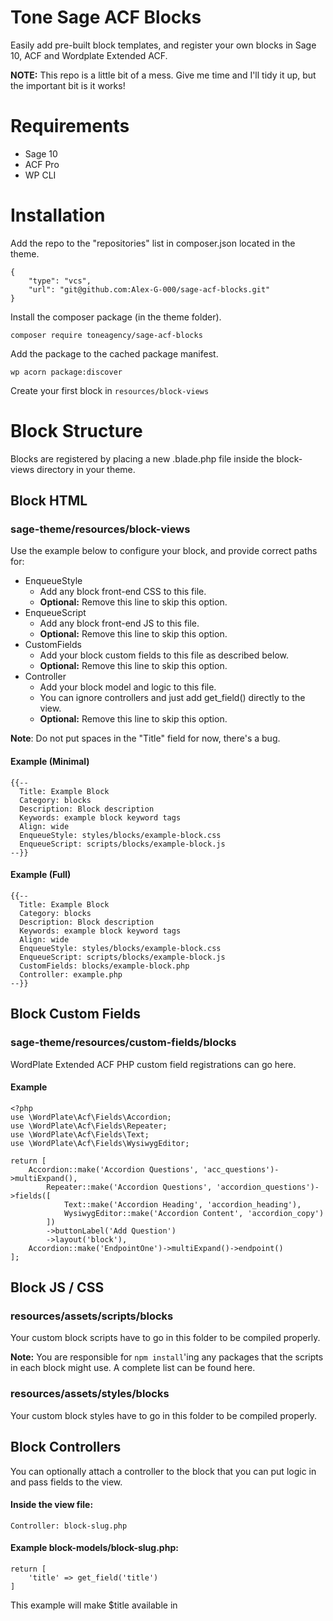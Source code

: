 # **Tone Sage ACF Blocks**

Easily add pre-built block templates, and register your own blocks in Sage 10, ACF and Wordplate Extended ACF.

**NOTE:** This repo is a little bit of a mess. Give me time and I'll tidy it up, but the important bit is it works!

# **Requirements**
- Sage 10
- ACF Pro
- WP CLI

# **Installation**
Add the repo to the "repositories" list in composer.json located in the theme.  

    {
        "type": "vcs",
        "url": "git@github.com:Alex-G-000/sage-acf-blocks.git"
    }


Install the composer package (in the theme folder).

    composer require toneagency/sage-acf-blocks

Add the package to the cached package manifest.

    wp acorn package:discover

Create your first block in `resources/block-views`


# **Block Structure**

Blocks are registered by placing a new .blade.php file inside the block-views directory in your theme.

## Block HTML
### sage-theme/resources/block-views
Use the example below to configure your block, and provide correct paths for:

* EnqueueStyle 
    * Add any block front-end CSS to this file.
    * **Optional:** Remove this line to skip this option.
* EnqueueScript
    * Add any block front-end JS to this file.
    * **Optional:** Remove this line to skip this option.
* CustomFields
    * Add your block custom fields to this file as described below.
    * **Optional:** Remove this line to skip this option.
* Controller
    * Add your block model and logic to this file.
    * You can ignore controllers and just add get_field() directly to the view.
    * **Optional:** Remove this line to skip this option.

**Note**: Do not put spaces in the "Title" field for now, there's a bug.

#### Example (Minimal)
```
{{--
  Title: Example Block
  Category: blocks
  Description: Block description
  Keywords: example block keyword tags
  Align: wide
  EnqueueStyle: styles/blocks/example-block.css
  EnqueueScript: scripts/blocks/example-block.js
--}}
```

#### Example (Full)
```
{{--
  Title: Example Block
  Category: blocks
  Description: Block description
  Keywords: example block keyword tags
  Align: wide
  EnqueueStyle: styles/blocks/example-block.css
  EnqueueScript: scripts/blocks/example-block.js
  CustomFields: blocks/example-block.php
  Controller: example.php
--}}
```


## Block Custom Fields
### sage-theme/resources/custom-fields/blocks
WordPlate Extended ACF PHP custom field registrations can go here.

#### Example
```
<?php
use \WordPlate\Acf\Fields\Accordion;
use \WordPlate\Acf\Fields\Repeater;
use \WordPlate\Acf\Fields\Text;
use \WordPlate\Acf\Fields\WysiwygEditor;

return [
    Accordion::make('Accordion Questions', 'acc_questions')->multiExpand(),
        Repeater::make('Accordion Questions', 'accordion_questions')->fields([
            Text::make('Accordion Heading', 'accordion_heading'),
            WysiwygEditor::make('Accordion Content', 'accordion_copy')
        ])
        ->buttonLabel('Add Question')
        ->layout('block'),
    Accordion::make('EndpointOne')->multiExpand()->endpoint()
];
```


## Block JS / CSS
### resources/assets/scripts/blocks
Your custom block scripts have to go in this folder to be compiled properly.

**Note:** You are responsible for `npm install`'ing any packages that the scripts in each block might use. A complete list can be found here.

### resources/assets/styles/blocks
Your custom block styles have to go in this folder to be compiled properly.


## Block Controllers
You can optionally attach a controller to the block that you can put logic in and pass fields to the view.

#### Inside the view file:
```
Controller: block-slug.php
```

#### Example block-models/block-slug.php:
```
return [
    'title' => get_field('title')
]
```

This example will make $title available in 
